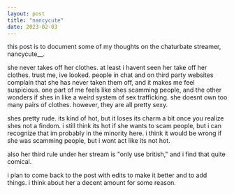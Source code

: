 ```yaml
---
layout: post
title: "nancycute"
date: 2023-02-03
---
```

this post is to document some of my thoughts on the chaturbate streamer, nancycute__.

she never takes off her clothes. at least i havent seen her take off her clothes. trust me, ive looked. people in chat and on third party websites complain that she has never taken them off, and it makes me feel suspicious. one part of me feels like shes scamming people, and the other wonders if shes in like a weird system of sex trafficking. she doesnt own too many pairs of clothes. however, they are all pretty sexy.

shes pretty rude. its kind of hot, but it loses its charm a bit once you realize shes not a findom. i still think its hot if she wants to scam people, but i can recognize that im probably in the minority here. i think it would be wrong if she was scamming people, but i wont act like its not hot.

also her third rule under her stream is "only use british," and i find that quite comical.

i plan to come back to the post with edits to make it better and to add things. i think about her a decent amount for some reason.

